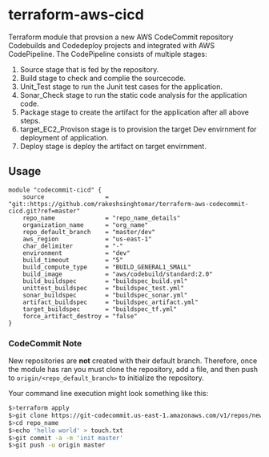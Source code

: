 # terraform-aws-cicd
Terraform module that provsion a new AWS CodeCommit repository Codebuilds and Codedeploy projects and integrated with AWS CodePipeline. The CodePipeline consists of multiple stages:

1. Source stage that is fed by the repository.
2. Build stage to check and complie the sourcecode.
3. Unit_Test stage to run the Junit test cases for the application.
4. Sonar_Check stage to run the static code analysis for the application code.
5. Package stage to create the artifact for the application after all above steps.
6. target_EC2_Provison stage is to provision the target Dev envirnment for deployment of application.
7. Deploy stage is deploy the artifact on target envirnment.


## Usage
```hcl
module "codecommit-cicd" {
    source                 = "git::https://github.com/rakeshsinghtomar/terraform-aws-codecommit-cicd.git?ref=master"
    repo_name              = "repo_name_details"
    organization_name      = "org_name"
    repo_default_branch    = "master/dev"
    aws_region             = "us-east-1"
    char_delimiter         = "-"
    environment            = "dev"
    build_timeout          = "5"
    build_compute_type     = "BUILD_GENERAL1_SMALL"
    build_image            = "aws/codebuild/standard:2.0"
    build_buildspec        = "buildspec_build.yml"
    unittest_buildspec     = "buildspec_test.yml"
    sonar_buildspec        = "buildspec_sonar.yml"
    artifact_buildspec     = "buildspec_artifact.yml"
    target_buildspec       = "buildspec_tf.yml"
    force_artifact_destroy = "false"
}
```

### CodeCommit Note
New repositories are **not** created with their default branch. Therefore, once the module has ran you must clone the repository, add a file, and then push to `origin/<repo_default_branch>` to initialize the repository.

Your command line execution might look something like this:

```bash
$>terraform apply
$>git clone https://git-codecommit.us-east-1.amazonaws.com/v1/repos/new-appname-repo
$>cd repo_name
$>echo 'hello world' > touch.txt
$>git commit -a -m 'init master'
$>git push -u origin master
```
